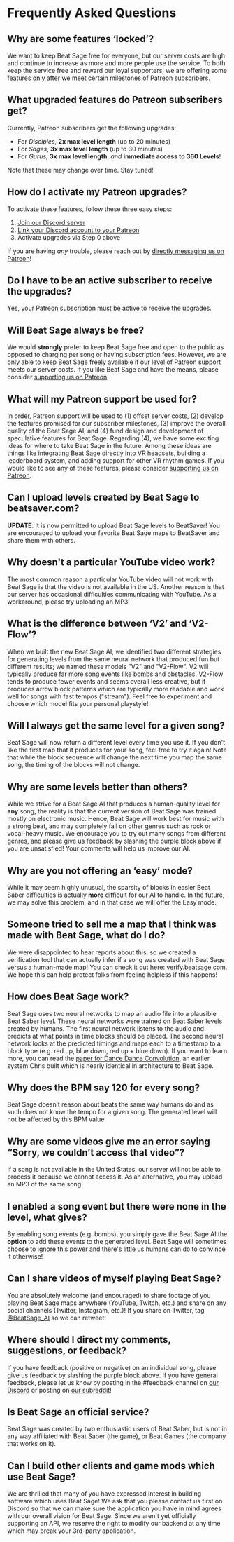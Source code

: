 Frequently Asked Questions
==========================

Why are some features ‘locked’?
-------------------------------

We want to keep Beat Sage free for everyone, but our server costs are
high and continue to increase as more and more people use the service.
To both keep the service free and reward our loyal supporters, we are
offering some features only after we meet certain milestones of Patreon
subscribers.

What upgraded features do Patreon subscribers get?
--------------------------------------------------

Currently, Patreon subscribers get the following upgrades:

- For _Disciples_, **2x max level length** (up to 20 minutes)
- For _Sages_, **3x max level length** (up to 30 minutes)
- For _Gurus_, **3x max level length**, _and_ **immediate access to 360 Levels**!

Note that these may change over time. Stay tuned!

How do I activate my Patreon upgrades?
--------------------------------------

To activate these features, follow these three easy steps:

1. [Join our Discord server](https://discord.beatsage.com)
1. [Link your Discord account to your Patreon](https://www.patreon.com/settings-creator/apps)
1. Activate upgrades via Step 0 above

If you are having _any_ trouble, please reach out by [directly messaging us on Patreon](https://www.patreon.com/messages)!

Do I have to be an active subscriber to receive the upgrades?
-------------------------------------------------------------

Yes, your Patreon subscription must be active to receive the upgrades.

Will Beat Sage always be free?
------------------------------

We would **strongly** prefer to keep Beat Sage free and open to the
public as opposed to charging per song or having subscription fees.
However, we are only able to keep Beat Sage freely available if our
level of Patreon support meets our server costs. If you like Beat Sage
and have the means, please consider [supporting us on
Patreon](https://www.patreon.com/beatsage).

What will my Patreon support be used for?
-----------------------------------------

In order, Patreon support will be used to (1) offset server costs, (2)
develop the features promised for our subscriber milestones, (3) improve
the overall quality of the Beat Sage AI, and (4) fund design and
development of speculative features for Beat Sage. Regarding (4), we
have some exciting ideas for where to take Beat Sage in the future.
Among these ideas are things like integrating Beat Sage directly into VR
headsets, building a leaderboard system, and adding support for other VR
rhythm games. If you would like to see any of these features, please
consider [supporting us on Patreon](https://www.patreon.com/beatsage).

Can I upload levels created by Beat Sage to beatsaver.com?
----------------------------------------------------------

**UPDATE**: It is now permitted to upload Beat Sage levels to BeatSaver! You are encouraged to upload your favorite Beat Sage maps to BeatSaver and share them with others.

Why doesn't a particular YouTube video work?
--------------------------------------------

The most common reason a particular YouTube video will not work with Beat Sage is that the video is not available in the US. Another reason is that our server has occasional difficulties communicating with YouTube. As a workaround, please try uploading an MP3!

What is the difference between ‘V2’ and ‘V2-Flow’?
--------------------------------------------------

When we built the new Beat Sage AI, we identified two different strategies for generating levels from the same neural network that produced fun but different results; we named these models "V2" and "V2-Flow". V2 will typically produce far more song events like bombs and obstacles. V2-Flow tends to produce fewer events and seems overall less creative, but it produces arrow block patterns which are typically more readable and work well for songs with fast tempos ("stream"). Feel free to experiment and choose which model fits your personal playstyle!

Will I always get the same level for a given song?
--------------------------------------------------

Beat Sage will now return a different level every time you use it. If
you don't like the first map that it produces for your song, feel free
to try it again! Note that while the block sequence will change the next
time you map the same song, the timing of the blocks will not change.

Why are some levels better than others?
---------------------------------------

While we strive for a Beat Sage AI that produces a human-quality level
for **any** song, the reality is that the current version of Beat Sage
was trained mostly on electronic music. Hence, Beat Sage will work best
for music with a strong beat, and may completely fail on other genres
such as rock or vocal-heavy music. We encourage you to try out many
songs from different genres, and please give us feedback by slashing the
purple block above if you are unsatisfied! Your comments will help us
improve our AI.

Why are you not offering an ‘easy’ mode?
----------------------------------------

While it may seem highly unusual, the sparsity of blocks in easier Beat
Saber difficulties is actually **more** difficult for our AI to handle.
In the future, we may solve this problem, and in that case we will offer
the Easy mode.

Someone tried to sell me a map that I think was made with Beat Sage, what do I do?
----------------------------------------------------------------------------------

We were disappointed to hear reports about this, so we created a
verification tool that can actually infer if a song was created with
Beat Sage versus a human-made map! You can check it out here:
[verify.beatsage.com](https://verify.beatsage.com). We hope this can
help protect folks from feeling helpless if this happens!

How does Beat Sage work?
------------------------

Beat Sage uses two neural networks to map an audio file into a plausible
Beat Saber level. These neural networks were trained on Beat Saber
levels created by humans. The first neural network listens to the audio
and predicts at what points in time blocks should be placed. The second
neural network looks at the predicted timings and maps each to a
timestamp to a block type (e.g. red up, blue down, red up + blue down).
If you want to learn more, you can read the [paper for Dance Dance
Convolution](https://arxiv.org/pdf/1703.06891.pdf), an earlier system
Chris built which is nearly identical in architecture to Beat Sage.

Why does the BPM say 120 for every song?
----------------------------------------

Beat Sage doesn’t reason about beats the same way humans do and as such
does not know the tempo for a given song. The generated level will not
be affected by this BPM value.

Why are some videos give me an error saying “Sorry, we couldn’t access that video”?
-----------------------------------------------------------------------------------

If a song is not available in the United States, our server will not be
able to process it because we cannot access it. As an alternative, you may upload an MP3 of the same song.

I enabled a song event but there were none in the level, what gives?
--------------------------------------------------------------------

By enabling song events (e.g. bombs), you simply gave the Beat Sage AI
the **option** to add these events to the generated level. Beat Sage
will sometimes choose to ignore this power and there's little us humans
can do to convince it otherwise!

Can I share videos of myself playing Beat Sage?
-----------------------------------------------

You are absolutely welcome (and encouraged) to share footage of you playing Beat Sage maps anywhere (YouTube, Twitch, etc.) and share on any social channels (Twitter, Instagram, etc.)! If you share on Twitter, tag [@BeatSage_AI](https://twitter.com/beatsage_ai) so we can retweet!

Where should I direct my comments, suggestions, or feedback?
------------------------------------------------------------

If you have feedback (positive or negative) on an individual song,
please give us feedback by slashing the purple block above. If you have
general feedback, please let us know by posting in the \#feedback
channel on [our Discord](https://discord.beatsage.com) or posting on
[our subreddit](https://www.reddit.com/r/beatsage/)!

Is Beat Sage an official service?
---------------------------------

Beat Sage was created by two enthusiastic users of Beat Saber, but is
not in any way affiliated with Beat Saber (the game), or Beat Games (the
company that works on it).

Can I build other clients and game mods which use Beat Sage?
------------------------------------------------------------

We are thrilled that many of you have expressed interest in building software which uses Beat Sage! We ask that you please contact us first on Discord so that we can make sure the application you have in mind agrees with our overall vision for Beat Sage. Since we aren't yet officially supporting an API, we reserve the right to modify our backend at any time which may break your 3rd-party application.
